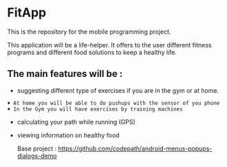 # FitApp
This is the repository for the mobile programming project.

This application will be a life-helper. It offers to the user different fitness programs and different food solutions to keep a healthy life.
## The main features will be :
* suggesting different type of exercises if you are in the gym or at home.
```
♦ At home you will be able to do pushups with the sensor of you phone
♦ In the Gym you will have exercises by training machines
```
* calculating your path while running (GPS)
* viewing information on healthy food
  
  Base project : 
https://github.com/codepath/android-menus-popups-dialogs-demo
